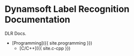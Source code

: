 
# Dynamsoft Label Recognition Documentation

DLR Docs.

- [Programming]({{ site.programming }})
   - [C/C++]({{ site.c-cpp }})